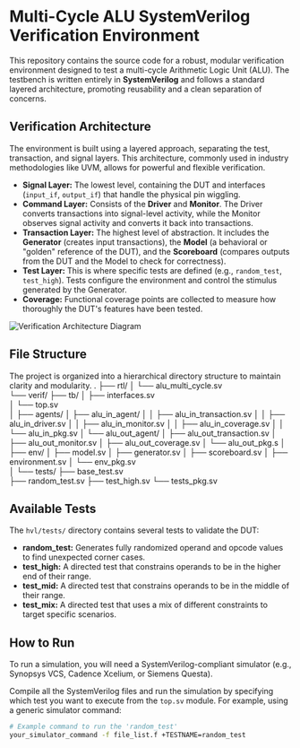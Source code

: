 # Multi-Cycle ALU SystemVerilog Verification Environment

This repository contains the source code for a robust, modular verification environment designed to test a multi-cycle Arithmetic Logic Unit (ALU). The testbench is written entirely in **SystemVerilog** and follows a standard layered architecture, promoting reusability and a clean separation of concerns.

## Verification Architecture

The environment is built using a layered approach, separating the test, transaction, and signal layers. This architecture, commonly used in industry methodologies like UVM, allows for powerful and flexible verification.

* **Signal Layer:** The lowest level, containing the DUT and interfaces (`input_if`, `output_if`) that handle the physical pin wiggling.
* **Command Layer:** Consists of the **Driver** and **Monitor**. The Driver converts transactions into signal-level activity, while the Monitor observes signal activity and converts it back into transactions.
* **Transaction Layer:** The highest level of abstraction. It includes the **Generator** (creates input transactions), the **Model** (a behavioral or "golden" reference of the DUT), and the **Scoreboard** (compares outputs from the DUT and the Model to check for correctness).
* **Test Layer:** This is where specific tests are defined (e.g., `random_test`, `test_high`). Tests configure the environment and control the stimulus generated by the Generator.
* **Coverage:** Functional coverage points are collected to measure how thoroughly the DUT's features have been tested.

![Verification Architecture Diagram](systemverilog_verification_flow.png)

## File Structure

The project is organized into a hierarchical directory structure to maintain clarity and modularity.
.
├── rtl/
│   └── alu_multi_cycle.sv   
└── verif/
    ├── tb/
    │   ├── interfaces.sv    
    │   └── top.sv           
    │
    ├── agents/
    │   ├── alu_in_agent/
    │   │   ├── alu_in_transaction.sv
    │   │   ├── alu_in_driver.sv
    │   │   ├── alu_in_monitor.sv
    │   │   ├── alu_in_coverage.sv
    │   │   └── alu_in_pkg.sv
    │   └── alu_out_agent/
    │       ├── alu_out_transaction.sv
    │       ├── alu_out_monitor.sv
    │       ├── alu_out_coverage.sv
    │       └── alu_out_pkg.s
    │
    ├── env/
    │   ├── model.sv
    │   ├── generator.sv
    │   ├── scoreboard.sv
    │   ├── environment.sv
    │   └── env_pkg.sv       
    │
    └── tests/
        ├── base_test.sv     
        ├── random_test.sv
        ├── test_high.sv
        └── tests_pkg.sv     
## Available Tests

The `hvl/tests/` directory contains several tests to validate the DUT:

* **random\_test:** Generates fully randomized operand and opcode values to find unexpected corner cases.
* **test\_high:** A directed test that constrains operands to be in the higher end of their range.
* **test\_mid:** A directed test that constrains operands to be in the middle of their range.
* **test\_mix:** A directed test that uses a mix of different constraints to target specific scenarios.

## How to Run

To run a simulation, you will need a SystemVerilog-compliant simulator (e.g., Synopsys VCS, Cadence Xcelium, or Siemens Questa).

Compile all the SystemVerilog files and run the simulation by specifying which test you want to execute from the `top.sv` module. For example, using a generic simulator command:

```bash
# Example command to run the 'random_test'
your_simulator_command -f file_list.f +TESTNAME=random_test